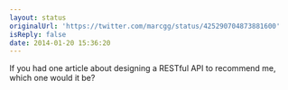 ```yaml
---
layout: status
originalUrl: 'https://twitter.com/marcgg/status/425290704873881600'
isReply: false
date: 2014-01-20 15:36:20
---
```


If you had one article about designing a RESTful API to recommend me, which one would it be?
